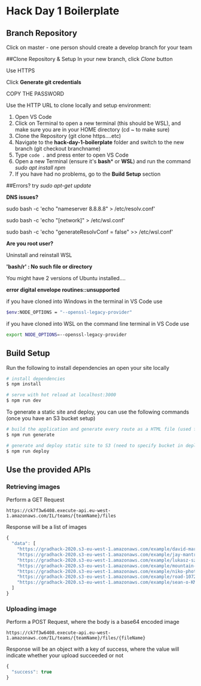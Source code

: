 # Hack Day 1 Boilerplate

## Branch Repository

Click on master - one person should create a develop branch for your team

##Clone Repository & Setup
In your new branch, click _Clone_ button

Use HTTPS

Click **Generate git credentials**

COPY THE PASSWORD

Use the HTTP URL to clone locally and setup environment:

1. Open VS Code
2. Click on Terminal to open a new terminal (this should be WSL), and make sure you are in your HOME directory (cd ~ to make sure)
3. Clone the Repository (git clone https....etc)
4. Navigate to the **hack-day-1-boilerplate** folder and switch to the new branch (git checkout branchname)
5. Type ```code .``` and press enter to open VS Code
6. Open a new Terminal (ensure it's **bash*** or **WSL**) and run the command _sudo apt install npm_
7. If you have had no problems, go to the **Build Setup** section

##Errors?
try _sudo apt-get update_

**DNS issues?**

sudo bash -c 'echo "nameserver 8.8.8.8" > /etc/resolv.conf'

sudo bash -c 'echo "[network]" > /etc/wsl.conf'

sudo bash -c 'echo "generateResolvConf = false" >> /etc/wsl.conf'

**Are you root user?**

Uninstall and reinstall WSL

**'bash/r' : No such file or directory**

You might have 2 versions of Ubuntu installed....

**error digital envelope routines::unsupported**

if you have cloned into Windows in the terminal in VS Code use 

```bash
$env:NODE_OPTIONS = "--openssl-legacy-provider"
```

if you have cloned into WSL on the command line terminal in VS Code use

```bash
export NODE_OPTIONS=--openssl-legacy-provider
```

## Build Setup

Run the following to install dependencies an open your site locally
```bash
# install dependencies
$ npm install

# serve with hot reload at localhost:3000
$ npm run dev
```

To generate a static site and deploy, you can use the following commands (once you have an S3 bucket setup)
```bash
# build the application and generate every route as a HTML file (used for static hosting).
$ npm run generate

# generate and deploy static site to S3 (need to specify bucket in deploy.sh)
$ npm run deploy
```

## Use the provided APIs

### Retrieving images

Perform a GET Request

```
https://ck7f3w6408.execute-api.eu-west-1.amazonaws.com/IL/teams/{teamName}/files
```

Response will be a list of images

```js
{
  "data": [
    "https://gradhack-2020.s3-eu-west-1.amazonaws.com/example/david-marcu-78A265wPiO4-unsplash.jpg",
    "https://gradhack-2020.s3-eu-west-1.amazonaws.com/example/jay-mantri-TFyi0QOx08c-unsplash.jpg",
    "https://gradhack-2020.s3-eu-west-1.amazonaws.com/example/lukasz-szmigiel-jFCViYFYcus-unsplash.jpg",
    "https://gradhack-2020.s3-eu-west-1.amazonaws.com/example/mountain-landscape-2031539_1280.jpg",
    "https://gradhack-2020.s3-eu-west-1.amazonaws.com/example/niko-photos-tGTVxeOr_Rs-unsplash.jpg",
    "https://gradhack-2020.s3-eu-west-1.amazonaws.com/example/road-1072823_1280.jpg",
    "https://gradhack-2020.s3-eu-west-1.amazonaws.com/example/sean-o-KMn4VEeEPR8-unsplash.jpg"
  ]
}
```

### Uploading image

Perform a POST Request, where the body is a base64 encoded image

```
https://ck7f3w6408.execute-api.eu-west-1.amazonaws.com/IL/teams/{teamName}/files/{fileName}
```

Response will be an object with a key of success, where the value will indicate whether your upload succeeded or not

```js
{
  "success": true
}
```

